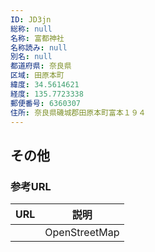 ```yaml
---
ID: JD3jn
総称: null
名称: 富都神社
名称読み: null
別名: null
都道府県: 奈良県
区域: 田原本町
緯度: 34.5614621
経度: 135.7723338
郵便番号: 6360307
住所: 奈良県磯城郡田原本町富本１９４
---
```


## その他

### 参考URL

| URL | 説明          |
| --- | ------------- |
|     | OpenStreetMap |
